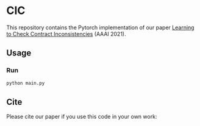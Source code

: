 # CIC

This repository contains the Pytorch implementation of our paper
[Learning to Check Contract Inconsistencies](link) (AAAI 2021).

## Usage
### Run

```bash
python main.py
```


## Cite

Please cite our paper if you use this code in your own work:

```

```
